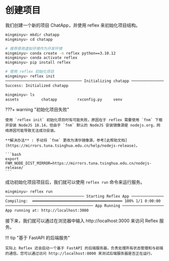 # 创建项目

我们创建一个新的项目 ChatApp，并使用 reflex 来初始化项目结构。

```bash
mingminyu> mkdir chatapp
mingminyu> cd chatapp

# 推荐使用虚拟环境作为开发环境
mingminyu> conda create -n reflex python==3.10.12
mingminyu> conda activate reflex
mingminyu> pip install reflex

# 使用 reflex 初始化项目
mingminyu> reflex init
────────────────────────────────── Initializing chatapp ───────────────────────────────────
Success: Initialized chatapp

mingminyu> ls
assets          chatapp         rxconfig.py     venv
```

???+ warning "初始化项目失败"

    使用 `reflex init` 初始化项目时有可能失败，原因在于 reflex 需要使用 `fnm` 下载并安装 NodeJS 18.14，但由于 `fnm` 默认的 NodeJS 安装镜像源是 nodejs.org，网络原因可能导致无法成功安装。

    **解决办法** : 手动将 `fnm` 更改为清华镜像源，参考[此帮助文档](https://mirrors.tuna.tsinghua.edu.cn/help/nodejs-release)。

    ```bash
    export FNM_NODE_DIST_MIRROR=https://mirrors.tuna.tsinghua.edu.cn/nodejs-release/
    ```

成功初始化项目项目后，我们就可以使用 `reflex run` 命令来运行服务。

```bash
mingminyu> reflex run
─────────────────────────────────── Starting Reflex App ───────────────────────────────────
Compiling:  ━━━━━━━━━━━━━━━━━━━━━━━━━━━━━━━━━━━━━━━━ 100% 1/1 0:00:00
─────────────────────────────────────── App Running ───────────────────────────────────────
App running at: http://localhost:3000
```

接下来，我们就可以通过在浏览器中输入 http://localhost:3000 来访问 Reflex 服务。

!!! tip "基于 FastAPI 的后端服务"

    实际上 Reflex 还会启动一个基于 FastAPI 的后端服务器，负责处理所有状态管理和与前端的通信。您可以通过访问 http://localhost:8000 来测试后端服务器是否正在运行。

